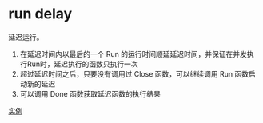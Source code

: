 # run delay

延迟运行。
1. 在延迟时间内以最后的一个 Run 的运行时间顺延延迟时间，并保证在并发执行Run时，延迟执行的函数只执行一次
2. 超过延迟时间之后，只要没有调用过 Close 函数，可以继续调用 Run 函数启动新的延迟
3. 可以调用 Done 函数获取延迟函数的执行结果

[实例](rundelay_test.go)